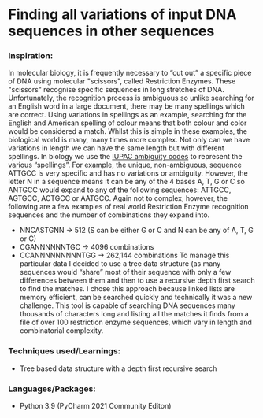 # Finding all variations of input DNA sequences in other sequences

### Inspiration:
In molecular biology, it is frequently necessary to “cut out” a specific piece of DNA using molecular "scissors", called Restriction Enzymes. These "scissors" recognise specific sequences in long stretches of DNA. Unfortunately, the recognition process is ambiguous so unlike searching for an English word in a large document, there may be many spellings which are correct.
Using variations in spellings as an example, searching for the English and American spelling of colour means that both colour and color would be considered a match. Whilst this is simple in these examples, the biological world is many, many times more complex. Not only can we have variations in length we can have the same length but with different spellings.
In biology we use the [IUPAC ambiguity codes](https://www.bioinformatics.org/sms/iupac.html) to represent the various “spellings”. For example, the unique, non-ambiguous, sequence ATTGCC is very specific and has no variations or ambiguity. However, the letter N in a sequence means it can be any of the 4 bases A, T, G or C so ANTGCC would expand to any of the following sequences: ATTGCC, AGTGCC, ACTGCC or AATGCC.
Again not to complex, however, the following are a few examples of real world Restriction Enzyme recognition sequences and the number of combinations they expand into.
- NNCASTGNN -> 512 (S can be either G or C and N can be any of A, T, G or C)
- CGANNNNNNTGC -> 4096 combinations
- CCANNNNNNNNNTGG -> 262,144 combinations
To manage this particular data I decided to use a tree data structure (as many sequences would “share” most of their sequence with only a few differences between them and then to use a recursive depth first search to find the matches. I chose this approach because linked lists are memory efficient, can be searched quickly and technically it was a new challenge.
This tool is capable of searching DNA sequences many thousands of characters long and listing all the matches it finds from a file of over 100 restriction enzyme sequences, which vary in length and combinatorial complexity.

### Techniques used/Learnings:
- Tree based data structure with a depth first recursive search

### Languages/Packages:
- Python 3.9 (PyCharm 2021 Community Editon)
